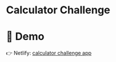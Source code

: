 # Calculator Challenge

# 🚀 Demo

👉 Netlify: [calculator challenge app](https://calculator-challenge-amrhnshh.netlify.app/)

